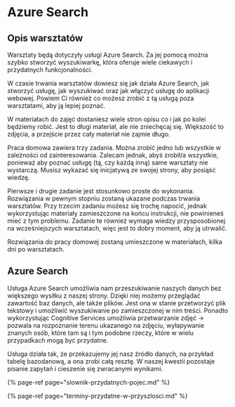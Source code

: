 # Azure Search

## Opis warsztatów

Warsztaty będą dotyczyły usługi Azure Search. Za jej pomocą można szybko stworzyć wyszukiwarkę, która oferuje wiele ciekawych i przydatnych funkcjonalności.

W czasie trwania warsztatów dowiesz się jak działa Azure Search, jak stworzyć usługę, jak wyszukiwać oraz jak włączyć usługę do aplikacji webowej. Powiem Ci również co możesz zrobić z tą usługą poza warsztatami, aby ją lepiej poznać.

W materiałach do zajęć dostaniesz wiele stron opisu co i jak po kolei będziemy robić. Jest to długi materiał, ale nie zniechęcaj się. Większość to zdjęcia, a przejście przez cały materiał nie zajmie długo.

Praca domowa zawiera trzy zadania. Można zrobić jedno lub wszystkie w zależności od zainteresowania. Zalecam jednak, abyś zrobił/a wszystkie, ponieważ aby poznać usługę \(tą, czy każdą inną\) same warsztaty nie wystarczą. Musisz wykazać się inicjatywą ze swojej strony, aby posiąść wiedzę.

Pierwsze i drugie zadanie jest stosunkowo proste do wykonania. Rozwiązania w pewnym stopniu zostaną ukazane podczas trwania warsztatów. Przy trzecim zadaniu możesz się trochę napocić, jednak wykorzystując materiały zamieszczone na końcu instrukcji, nie powinieneś mieć z tym problemu. Zadanie te również wymaga wiedzy przysposobionej na wcześniejszych warsztatach, więc jest to dobry moment, aby ją utrwalić.

Rozwiązania do pracy domowej zostaną umieszczone w materiałach, kilka dni po warsztatach.

## Azure Search

Usługa Azure Search umożliwia nam przeszukiwanie naszych danych bez większego wysiłku z naszej strony. Dzięki niej możemy przeglądać zawartość baz danych, ale także plików. Jest ona w stanie przetworzyć plik tekstowy i umożliwić wyszukiwanie po zamieszczonej w nim treści. Ponadto wykorzystując Cognitive Services umożliwia przetwarzanie zdjęć -&gt; pozwala na rozpoznanie terenu ukazanego na zdjęciu, wyłapywanie znanych osób, które tam są i tym podobne rzeczy, które w wielu przypadkach mogą być przydatne.

Usługa działa tak, że przekazujemy jej nasz źródło danych, na przykład tabelę bazodanową, a ona zrobi całą resztę. W naszej kwestii pozostaje pisanie zapytań i cieszenie się zwracanymi wynikami.

{% page-ref page="slownik-przydatnych-pojec.md" %}

{% page-ref page="terminy-przydatne-w-przyszlosci.md" %}

